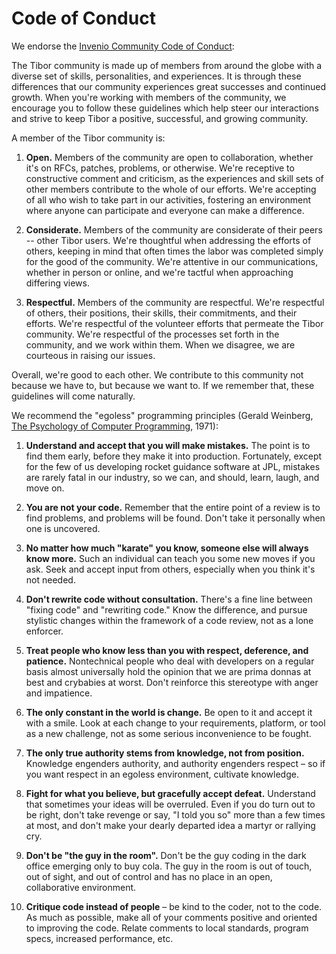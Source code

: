 # Code of Conduct

We endorse the [Invenio Community Code of Conduct](https://github.com/inveniosoftware/invenio/blob/3868014caa108521681a8f99fe7157c7fec33c67/docs/community/code-of-conduct.rst):

   The Tibor community is made up of members from around the globe
   with a diverse set of skills, personalities, and experiences.  It is
   through these differences that our community experiences great
   successes and continued growth.  When you're working with members of
   the community, we encourage you to follow these guidelines which
   help steer our interactions and strive to keep Tibor a positive,
   successful, and growing community.

   A member of the Tibor community is:

   1. **Open.** Members of the community are open to collaboration,
   whether it's on RFCs, patches, problems, or otherwise.  We're
   receptive to constructive comment and criticism, as the experiences
   and skill sets of other members contribute to the whole of our
   efforts.  We're accepting of all who wish to take part in our
   activities, fostering an environment where anyone can participate
   and everyone can make a difference.

   2. **Considerate.** Members of the community are considerate of
   their peers -- other Tibor users.  We're thoughtful when
   addressing the efforts of others, keeping in mind that often times
   the labor was completed simply for the good of the community.
   We're attentive in our communications, whether in person or online,
   and we're tactful when approaching differing views.

   3. **Respectful.** Members of the community are respectful.  We're
   respectful of others, their positions, their skills, their
   commitments, and their efforts.  We're respectful of the volunteer
   efforts that permeate the Tibor community.  We're respectful of
   the processes set forth in the community, and we work within them.
   When we disagree, we are courteous in raising our issues.

   Overall, we're good to each other.  We contribute to this community
   not because we have to, but because we want to.  If we remember
   that, these guidelines will come naturally.

We recommend the "egoless" programming principles (Gerald Weinberg, [The
Psychology of Computer Programming](http://en.wikipedia.org/wiki/Special:BookSources/0-932633-42-0>),
1971):

   1. **Understand and accept that you will make mistakes.** The point
      is to find them early, before they make it into production.
      Fortunately, except for the few of us developing rocket guidance
      software at JPL, mistakes are rarely fatal in our industry, so
      we can, and should, learn, laugh, and move on.

   2. **You are not your code.** Remember that the entire point of a
      review is to find problems, and problems will be found.  Don't
      take it personally when one is uncovered.

   3. **No matter how much "karate" you know, someone else will always
      know more.** Such an individual can teach you some new moves if
      you ask.  Seek and accept input from others, especially when you
      think it's not needed.

   4. **Don't rewrite code without consultation.** There's a fine line
      between "fixing code" and "rewriting code."  Know the difference,
      and pursue stylistic changes within the framework of a code
      review, not as a lone enforcer.

   5. **Treat people who know less than you with respect, deference,
      and patience.** Nontechnical people who deal with developers on
      a regular basis almost universally hold the opinion that we are
      prima donnas at best and crybabies at worst.  Don't reinforce
      this stereotype with anger and impatience.

   6. **The only constant in the world is change.** Be open to it and
      accept it with a smile.  Look at each change to your
      requirements, platform, or tool as a new challenge, not as some
      serious inconvenience to be fought.

   7. **The only true authority stems from knowledge, not from
      position.** Knowledge engenders authority, and authority
      engenders respect – so if you want respect in an egoless
      environment, cultivate knowledge.

   8. **Fight for what you believe, but gracefully accept defeat.**
      Understand that sometimes your ideas will be overruled.  Even if
      you do turn out to be right, don't take revenge or say, "I told
      you so" more than a few times at most, and don't make your
      dearly departed idea a martyr or rallying cry.

   9. **Don't be "the guy in the room".** Don't be the guy coding in
      the dark office emerging only to buy cola.  The guy in the room
      is out of touch, out of sight, and out of control and has no
      place in an open, collaborative environment.

   10. **Critique code instead of people** – be kind to the coder, not
       to the code.  As much as possible, make all of your comments
       positive and oriented to improving the code.  Relate comments
       to local standards, program specs, increased performance, etc.

